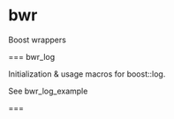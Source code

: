 # bwr
Boost wrappers

=== bwr_log

Initialization & usage macros for boost::log.

See bwr_log_example

===
